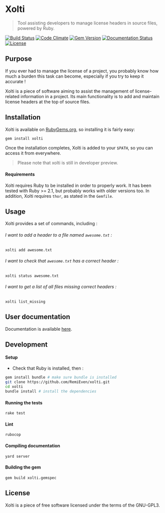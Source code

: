 # Xolti

> Tool assisting developers to manage license headers in source files, powered by Ruby.

[![Build Status](https://secure.travis-ci.org/RemiEven/xolti.svg?branch=master)](http://travis-ci.org/RemiEven/xolti)
[![Code Climate](https://codeclimate.com/github/RemiEven/xolti/badges/gpa.svg)](https://codeclimate.com/github/RemiEven/xolti)
[![Gem Version](https://badge.fury.io/rb/xolti.svg)](https://badge.fury.io/rb/xolti)
[![Documentation Status](http://readthedocs.org/projects/xolti/badge/?version=latest)](http://xolti.readthedocs.io/en/latest/)
[![License](https://img.shields.io/badge/license-GPL3-19c6ff.svg)](http://www.gnu.org/licenses/gpl-3.0.en.html)

## Purpose

If you ever had to manage the license of a project, you probably know how much a burden this task can become, especially if you try to keep it accurate !

Xolti is a piece of software aiming to assist the management of license-related information in a project. Its main functionality is to add and maintain license headers at the top of source files.

## Installation

Xolti is available on [RubyGems.org](https://rubygems.org/gems/xolti), so installing it is fairly easy:

```bash
gem install xolti
```

Once the installation completes, Xolti is added to your `$PATH`, so you can access it from everywhere.

> Please note that xolti is still in developer preview.

#### Requirements

Xolti requires Ruby to be installed in order to properly work. It has been tested with Ruby >= 2.1, but probably works with older versions too. In addition, Xolti requires `thor`, as stated in the `Gemfile`.

## Usage

Xolti provides a set of commands, including :

###### I want to add a header to a file named `awesome.txt` :

```
xolti add awesome.txt
```

###### I want to check that `awesome.txt` has a correct header :

```
xolti status awesome.txt
```

###### I want to get a list of all files missing correct headers :

```
xolti list_missing
```

## User documentation

Documentation is available [here](http://xolti.readthedocs.io/en/latest/).

## Development

#### Setup

- Check that Ruby is installed, then :

```bash
gem install bundle # make sure bundle is installed
git clone https://github.com/RemiEven/xolti.git
cd xolti
bundle install # install the dependencies
```

#### Running the tests

`rake test`

#### Lint

`rubocop`

#### Compiling documentation

`yard server`

#### Building the gem

`gem build xolti.gemspec`

## License

Xolti is a piece of free software licensed under the terms of the GNU-GPL3.
